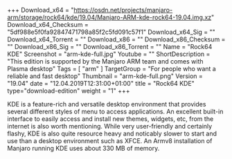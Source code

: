 +++
Download_x64 = "https://osdn.net/projects/manjaro-arm/storage/rock64/kde/19.04/Manjaro-ARM-kde-rock64-19.04.img.xz"
Download_x64_Checksum = "5df988e5f0fa92847471798a85f2c5fd091c57f1"
Download_x64_Sig = ""
Download_x64_Torrent = ""
Download_x86 = ""
Download_x86_Checksum = ""
Download_x86_Sig = ""
Download_x86_Torrent = ""
Name = "Rock64 KDE"
Screenshot = "arm-kde-full.jpg"
Youtube = ""
ShortDescription = "This edition is supported by the Manjaro ARM team and comes with Plasma desktop"
Tags = [ "arm" ]
TargetGroup = "For people who want a reliable and fast desktop"
Thumbnail = "arm-kde-full.png"
Version = "19.04"
date = "12.04.2019T12:31:00+01:00"
title = "Rock64 KDE"
type="download-edition"
weight = "1"
+++

KDE is a feature-rich and versatile desktop environment that provides several different styles of menu to access applications. An excellent built-in interface to easily access and install new themes, widgets, etc, from the internet is also worth mentioning. While very user-friendly and certainly flashy, KDE is also quite resource heavy and noticably slower to start and use than a desktop environment such as XFCE. An Armv8 installation of Manjaro running KDE uses about 330 MB of memory.

